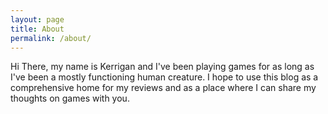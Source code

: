 ```yaml
---
layout: page
title: About
permalink: /about/
---
```


Hi There, my name is Kerrigan and I've been playing games for as 
long as I've been a mostly functioning human creature. I hope to use 
this blog as a comprehensive home for my reviews and as a place where 
I can share my thoughts on games with you. 
